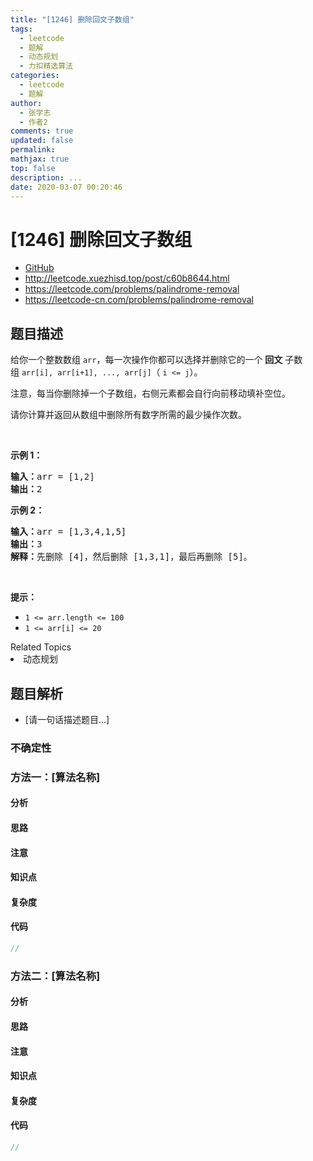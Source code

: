 ```yaml
---
title: "[1246] 删除回文子数组"
tags:
  - leetcode
  - 题解
  - 动态规划
  - 力扣精选算法
categories:
  - leetcode
  - 题解
author:
  - 张学志
  - 作者2
comments: true
updated: false
permalink:
mathjax: true
top: false
description: ...
date: 2020-03-07 00:20:46
---
```



# [1246] 删除回文子数组
* [GitHub](https://github.com/algoboy101/LeetCodeCrowdsource/tree/master/_posts/QA/%5B1246%5D%20%E5%88%A0%E9%99%A4%E5%9B%9E%E6%96%87%E5%AD%90%E6%95%B0%E7%BB%84.md)
* http://leetcode.xuezhisd.top/post/c60b8644.html
* https://leetcode.com/problems/palindrome-removal
* https://leetcode-cn.com/problems/palindrome-removal


## 题目描述

<p>给你一个整数数组&nbsp;<code>arr</code>，每一次操作你都可以选择并删除它的一个 <strong>回文</strong> 子数组&nbsp;<code>arr[i], arr[i+1], ..., arr[j]</code>（ <code>i &lt;= j</code>）。</p>

<p>注意，每当你删除掉一个子数组，右侧元素都会自行向前移动填补空位。</p>

<p>请你计算并返回从数组中删除所有数字所需的最少操作次数。</p>

<p>&nbsp;</p>

<p><strong>示例 1：</strong></p>

<pre><strong>输入：</strong>arr = [1,2]
<strong>输出：</strong>2
</pre>

<p><strong>示例 2：</strong></p>

<pre><strong>输入：</strong>arr = [1,3,4,1,5]
<strong>输出：</strong>3
<strong>解释：</strong>先删除 [4]，然后删除 [1,3,1]，最后再删除 [5]。
</pre>

<p>&nbsp;</p>

<p><strong>提示：</strong></p>

<ul>
	<li><code>1 &lt;= arr.length &lt;= 100</code></li>
	<li><code>1 &lt;= arr[i] &lt;= 20</code></li>
</ul>
<div><div>Related Topics</div><div><li>动态规划</li></div></div>


## 题目解析
* [请一句话描述题目...]

### 不确定性


### 方法一：[算法名称]

#### 分析

#### 思路

#### 注意

#### 知识点

#### 复杂度

#### 代码

```cpp
//
```


### 方法二：[算法名称]

#### 分析

#### 思路

#### 注意

#### 知识点

#### 复杂度

#### 代码

```cpp
//
```


